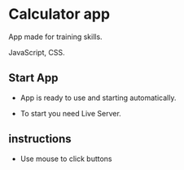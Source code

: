 # Calculator app

App made for training skills.

JavaScript, CSS.

## Start App

- App is ready to use and starting automatically.

- To start you need Live Server.

## instructions

- Use mouse to click buttons